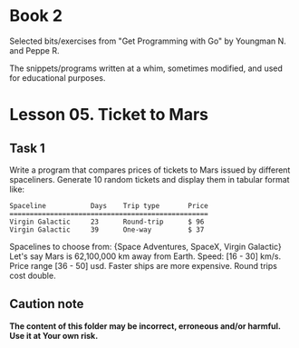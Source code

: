 # Book 2

Selected bits/exercises from "Get Programming with Go" by Youngman N. and Peppe R.

The snippets/programs written at a whim, sometimes modified, and used for educational purposes.

# Lesson 05. Ticket to Mars

## Task 1

Write a program that compares prices of tickets to Mars issued by different spaceliners. Generate 10 random tickets and display them in tabular format like:

```
Spaceline           Days    Trip type       Price
=================================================
Virgin Galactic     23      Round-trip      $ 96
Virgin Galactic     39      One-way         $ 37
```

Spacelines to choose from: {Space Adventures, SpaceX, Virgin Galactic}
Let's say Mars is 62,100,000 km away from Earth.
Speed: [16 - 30] km/s.
Price range [36 - 50] usd.
Faster ships are more expensive.
Round trips cost double.

## Caution note

**The content of this folder may be incorrect, erroneous and/or harmful. Use it at Your own risk.**
